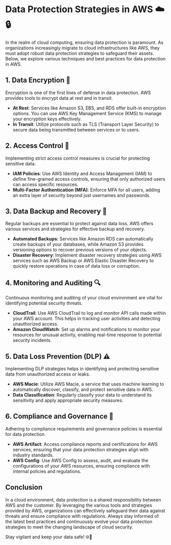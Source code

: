 # Data Protection Strategies in AWS ☁️🔒
In the realm of cloud computing, ensuring data protection is paramount. As organizations increasingly migrate to cloud infrastructures like AWS, they must adopt robust data protection strategies to safeguard their assets. Below, we explore various techniques and best practices for data protection in AWS.

## 1. **Data Encryption** 🔑

Encryption is one of the first lines of defense in data protection. AWS provides tools to encrypt data at rest and in transit.

- **At Rest**: Services like Amazon S3, EBS, and RDS offer built-in encryption options. You can use AWS Key Management Service (KMS) to manage your encryption keys effectively.
- **In Transit**: Utilize protocols such as TLS (Transport Layer Security) to secure data being transmitted between services or to users.

## 2. **Access Control** 🚪

Implementing strict access control measures is crucial for protecting sensitive data.

- **IAM Policies**: Use AWS Identity and Access Management (IAM) to define fine-grained access controls, ensuring that only authorized users can access specific resources.
- **Multi-Factor Authentication (MFA)**: Enforce MFA for all users, adding an extra layer of security beyond just usernames and passwords.

## 3. **Data Backup and Recovery** 🔄

Regular backups are essential to protect against data loss. AWS offers various services and strategies for effective backup and recovery.

- **Automated Backups**: Services like Amazon RDS can automatically create backups of your databases, while Amazon S3 provides versioning options to recover previous versions of your objects.
- **Disaster Recovery**: Implement disaster recovery strategies using AWS services such as AWS Backup or AWS Elastic Disaster Recovery to quickly restore operations in case of data loss or corruption.

## 4. **Monitoring and Auditing** 🔍

Continuous monitoring and auditing of your cloud environment are vital for identifying potential security threats.

- **CloudTrail**: Use AWS CloudTrail to log and monitor API calls made within your AWS account. This helps in tracking user activities and detecting unauthorized access.
- **Amazon CloudWatch**: Set up alarms and notifications to monitor your resources for unusual activity, enabling real-time response to potential security incidents.

## 5. **Data Loss Prevention (DLP)** ⚠️

Implementing DLP strategies helps in identifying and protecting sensitive data from unauthorized access or leaks.

- **AWS Macie**: Utilize AWS Macie, a service that uses machine learning to automatically discover, classify, and protect sensitive data in AWS.
- **Data Classification**: Regularly classify your data to understand its sensitivity and apply appropriate security measures.

## 6. **Compliance and Governance** 📜

Adhering to compliance requirements and governance policies is essential for data protection.

- **AWS Artifact**: Access compliance reports and certifications for AWS services, ensuring that your data protection strategies align with industry standards.
- **AWS Config**: Use AWS Config to assess, audit, and evaluate the configurations of your AWS resources, ensuring compliance with internal policies and regulations.

## Conclusion

In a cloud environment, data protection is a shared responsibility between AWS and the customer. By leveraging the various tools and strategies provided by AWS, organizations can effectively safeguard their data against threats and ensure compliance with regulations. Always stay informed of the latest best practices and continuously evolve your data protection strategies to meet the changing landscape of cloud security. 

Stay vigilant and keep your data safe! 🌐🔐
